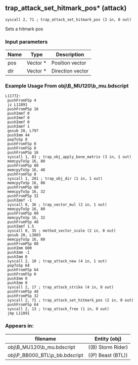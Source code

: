 ## trap_attack_set_hitmark_pos* (attack)

`syscall 2, 71 ; trap_attack_set_hitmark_pos (2 in, 0 out)`

Sets a hitmark pos

### Input parameters
| Name | Type | Description
|------|------|------------
| pos   | Vector *   | Position vector
| dir   | Vector *   | Direction vector


### Example Usage From obj\B_MU120\b_mu.bdscript
```plaintext
L11772:
 pushFromFSp 4
 jz L11891
 pushFromPSp 16
 pushImmf 0
 pushImmf 0
 pushImmf 0
 pushImmf 1
 gosub 20, L797
 pushImm 44
 popToSp 8
 pushFromFSp 0
 pushFromFSp 8
 pushFromPSp 16
 syscall 1, 83 ; trap_obj_apply_bone_matrix (3 in, 1 out)
 memcpyToSp 16, 80
 pushFromPSp 80
 memcpyToSp 16, 48
 pushFromFSp 0
 syscall 1, 201 ; trap_obj_dir (1 in, 1 out)
 memcpyToSp 16, 80
 pushFromPSp 80
 memcpyToSp 16, 32
 pushFromPSp 32
 pushImmf -1
 syscall 0, 36 ; trap_vector_mul (2 in, 1 out)
 memcpyToSp 16, 80
 pushFromPSp 80
 memcpyToSp 16, 32
 pushFromPSp 48
 pushImmf 1.5
 syscall 0, 35 ; method_vector_scale (2 in, 0 out)
 gosub 20, L3803
 memcpyToSp 16, 80
 pushFromPSp 80
 pushImm 600
 pushImm -1
 pushImm 0
 syscall 2, 10 ; trap_attack_new (4 in, 1 out)
 popToSp 64
 pushFromFSp 64
 pushFromFSp 0
 pushImm 0
 pushImm 0
 syscall 2, 17 ; trap_attack_strike (4 in, 0 out)
 pushFromPSp 48
 pushFromPSp 32
 syscall 2, 71 ; trap_attack_set_hitmark_pos (2 in, 0 out)
 pushFromFSp 64
 syscall 2, 13 ; trap_attack_free (1 in, 0 out)
 jmp L11891
```


### Appears in:
| filename | Entity (obj)
|----------|-------------
| obj\B_MU120\b_mu.bdscript       | ((B) Storm Rider)          
| obj\P_BB000_BTL\p_bb.bdscript       | ((P) Beast (BTL))          



